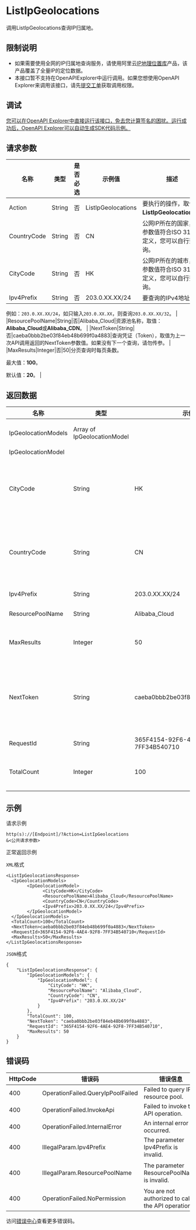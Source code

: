 # ListIpGeolocations

调用ListIpGeolocations查询IP归属地。

## 限制说明

-   如果需要使用全网的IP归属地查询服务，请使用阿里云[IP地理位置库](https://www.aliyun.com/product/dns/geoip)产品，该产品覆盖了全量IP的定位数据。
-   本接口暂不支持在OpenAPIExplorer中运行调用。如果您想使用OpenAPI Explorer来调用该接口，请先[提交工单](https://selfservice.console.aliyun.com/ticket/category/eip/today)获取调用权限。

## 调试

[您可以在OpenAPI Explorer中直接运行该接口，免去您计算签名的困扰。运行成功后，OpenAPI Explorer可以自动生成SDK代码示例。](https://api.aliyun.com/#product=Netana&api=ListIpGeolocations&type=RPC&version=2020-10-16)

## 请求参数

|名称|类型|是否必选|示例值|描述|
|--|--|----|---|--|
|Action|String|否|ListIpGeolocations|要执行的操作，取值：**ListIpGeolocations**。 |
|CountryCode|String|否|CN|公网IP所在的国家，该参数值符合ISO 3166定义，您可以自行查询。 |
|CityCode|String|否|HK|公网IP所在的城市，该参数值符合ISO 3166定义，您可以自行查询。 |
|Ipv4Prefix|String|否|203.0.XX.XX/24|要查询的IPv4地址段。

 例如：`203.0.XX.XX/24`，如只输入`203.0.XX.XX`，则查询`203.0.XX.XX/32`。 |
|ResourcePoolName|String|否|Alibaba\_Cloud|资源池名称，取值：**Alibaba\_Cloud**或**Alibaba\_CDN**。 |
|NextToken|String|否|caeba0bbb2be03f84eb48b699f0a4883|查询凭证（Token），取值为上一次API调用返回的NextToken参数值。如果没有下一个查询，请勿传参。 |
|MaxResults|Integer|否|50|分页查询时每页条数。

 最大值：**100**。

 默认值：**20**。 |

## 返回数据

|名称|类型|示例值|描述|
|--|--|---|--|
|IpGeolocationModels|Array of IpGeolocationModel| |IP归属地列表。 |
|IpGeolocationModel| | | |
|CityCode|String|HK|公网IP所在的城市，参数值符合ISO 3166定义。 |
|CountryCode|String|CN|公网IP所在的国家，参数值符合ISO 3166定义。 |
|Ipv4Prefix|String|203.0.XX.XX/24|IPv4地址段。 |
|ResourcePoolName|String|Alibaba\_Cloud|资源池名称。 |
|MaxResults|Integer|50|分页查询时每页显示条数。 |
|NextToken|String|caeba0bbb2be03f84eb48b699f0a4883|下一个查询开始的Token，为空表示没有下一个。 |
|RequestId|String|365F4154-92F6-4AE4-92F8-7FF34B540710|请求ID。 |
|TotalCount|Integer|100|查询到归属地的IP总数。 |

## 示例

请求示例

```
http(s)://[Endpoint]/?Action=ListIpGeolocations
&<公共请求参数>
```

正常返回示例

`XML`格式

```
<ListIpGeolocationsResponse>
  <IpGeolocationModels>
        <IpGeolocationModel>
              <CityCode>HK</CityCode>
              <ResourcePoolName>Alibaba_Cloud</ResourcePoolName>
              <CountryCode>CN</CountryCode>
              <Ipv4Prefix>203.0.XX.XX/24</Ipv4Prefix>
        </IpGeolocationModel>
  </IpGeolocationModels>
  <TotalCount>100</TotalCount>
  <NextToken>caeba0bbb2be03f84eb48b699f0a4883</NextToken>
  <RequestId>365F4154-92F6-4AE4-92F8-7FF34B540710</RequestId>
  <MaxResults>50</MaxResults>
</ListIpGeolocationsResponse>
```

`JSON`格式

```
{
    "ListIpGeolocationsResponse": {
        "IpGeolocationModels": {
            "IpGeolocationModel": {
                "CityCode": "HK",
                "ResourcePoolName": "Alibaba_Cloud",
                "CountryCode": "CN",
                "Ipv4Prefix": "203.0.XX.XX/24"
            }
        },
        "TotalCount": 100,
        "NextToken": "caeba0bbb2be03f84eb48b699f0a4883",
        "RequestId": "365F4154-92F6-4AE4-92F8-7FF34B540710",
        "MaxResults": 50
    }
}
```

## 错误码

|HttpCode|错误码|错误信息|描述|
|--------|---|----|--|
|400|OperationFailed.QueryIpPoolFailed|Failed to query IP resource pool.|查询IP资源库失败|
|400|OperationFailed.InvokeApi|Failed to invoke the API operation.|调用API失败|
|400|OperationFailed.InternalError|An internal error occurred.|内部错误|
|400|IllegalParam.Ipv4Prefix|The parameter Ipv4Prefix is invalid.|参数Ipv4Prefix非法|
|400|IllegalParam.ResourcePoolName|The parameter ResourcePoolName is invalid.|参数ResourcePoolName非法|
|400|OperationFailed.NoPermission|You are not authorized to call the API operation.|没有接口调用权限|

访问[错误中心](https://error-center.alibabacloud.com/status/product/Netana)查看更多错误码。

